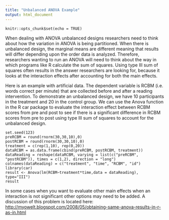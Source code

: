 ```yaml
---
title: "Unbalanced ANOVA Example"
output: html_document
---
```


```{r setup, include=FALSE}
knitr::opts_chunk$set(echo = TRUE)
```
When dealing with ANOVA unbalanced designs researchers need to think about how the variation in ANOVA is being partitioned.  When there is unbalanced design, the marginal means are different meaning that results will differ depending upon the order data is analyzed.  Therefore, researchers wanting to run an ANOVA will need to think about the way in which programs like R calculate the sum of squares.  Using type III sum of squares often results in the answer researchers are looking for, because it looks at the interaction effects after accounting for both the main effects. 

Here is an example with artificial data.  The dependent variable is RCBM (i.e. words correct per minute) that are collected before and after a reading intervention.  To demonstrate an unbalanced design, we have 10 participants in the treatment and 20 in the control group.  We can use the Anova function in the R car package to evaluate the interaction effect between RCBM scores from pre and post to see if there is a significant difference in RCBM scores from pre to post using type III sum of squares to account for the unbalanced design.  
```{r}
set.seed(123)
preRCBM = round(rnorm(30,30,10),0)
postRCBM = round(rnorm(30,30,10),0)
treatment = c(rep(1,10), rep(0,20))
dataRCBM = as.data.frame(cbind(preRCBM, postRCBM, treatment))
dataReading = reshape(dataRCBM, varying = list(c("preRCBM", "postRCBM")), times = c(1,2), direction = "long")
colnames(dataReading) = c("treatment", "time", "RCBM", "id")
library(car)
result <- Anova(lm(RCBM~treatment*time,data = dataReading), type="III")
result
```
In some cases when you want to evaluate other main effects when an interaction is not significant other options may need to be added.  A discussion of this problem is located here: http://myowelt.blogspot.com/2008/05/obtaining-same-anova-results-in-r-as-in.html    

